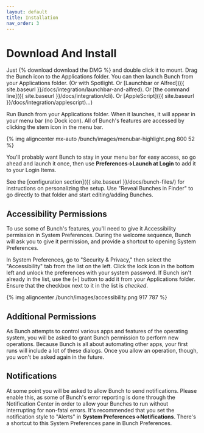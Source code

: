 ```yaml
---
layout: default
title: Installation
nav_order: 3
---
```

# Download And Install

Just {% download download the DMG %} and double click it to mount. Drag the Bunch icon to the Applications folder. You can then launch Bunch from your Applications folder. (Or with Spotlight. Or [Launchbar or Alfred]({{ site.baseurl }}/docs/integration/launchbar-and-alfred). Or [the command line]({{ site.baseurl }}/docs/integration/cli). Or [AppleScript]({{ site.baseurl }}/docs/integration/applescript)...)

Run Bunch from your Applications folder. When it launches, it will appear in your menu bar (no Dock icon). All of Bunch's features are accessed by clicking the stem icon in the menu bar.

{% img aligncenter mx-auto /bunch/images/menubar-highlight.png 800 52 %}

You'll probably want Bunch to stay in your menu bar for easy access, so go ahead and launch it once, then use __Preferences->Launch at Login__ to add it to your Login Items. 

See the [configuration section]({{ site.baseurl }}/docs/bunch-files/) for instructions on personalizing the setup. Use "Reveal Bunches in Finder" to go directly to that folder and start editing/adding Bunches.

## Accessibility Permissions

To use some of Bunch's features, you'll need to give it Accessibility permission in System Preferences. During the welcome sequence, Bunch will ask you to give it permission, and provide a shortcut to opening System Preferences.

In System Preferences, go to "Security & Privacy," then select the "Accessibility" tab from the list on the left. Click the lock icon in the bottom left and unlock the preferences with your system password. If Bunch isn't already in the list, use the (+) button to add it from your Applications folder. Ensure that the checkbox next to it in the list is _checked_.

{% img aligncenter /bunch/images/accessibility.png 917 787 %}

## Additional Permissions

As Bunch attempts to control various apps and features of the operating system, you will be asked to grant Bunch permission to perform new operations. Because Bunch is all about automating other apps, your first runs will include a lot of these dialogs. Once you allow an operation, though, you won't be asked again in the future.

## Notifications

At some point you will be asked to allow Bunch to send notifications. Please enable this, as some of Bunch's error reporting is done through the Notification Center in order to allow your Bunches to run without interrupting for non-fatal errors. It's recommended that you set the notification style to "Alerts" in __System Preferences->Notifications__. There's a shortcut to this System Preferences pane in Bunch Preferences.

